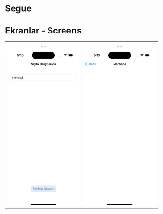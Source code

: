 # Segue
# Ekranlar - Screens
| -- | -- |
|---------|---------|
| <img src="https://github.com/kadiirhocaoglu/segueAndNavBar/blob/main/Simulator%20Screenshot%20-%20iPhone%2014%20Pro%20-%202023-08-01%20at%2017.10.54.png" width="450"> | <img src="https://github.com/kadiirhocaoglu/segueAndNavBar/blob/main/Simulator%20Screenshot%20-%20iPhone%2014%20Pro%20-%202023-08-01%20at%2017.10.57.png" width="450"> |
